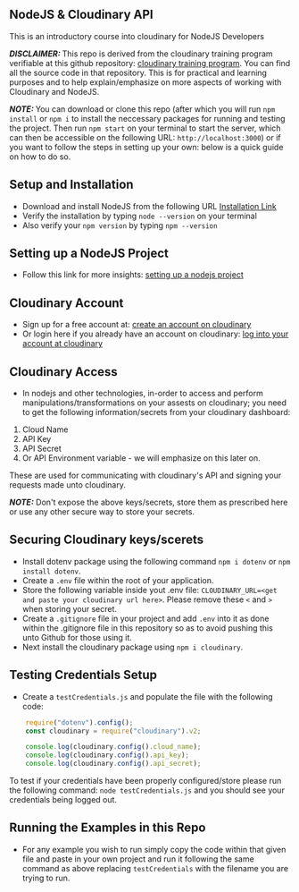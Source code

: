 ## NodeJS & Cloudinary API

This is an introductory course into cloudinary for NodeJS Developers

*<b>DISCLAIMER: </b>* This repo is derived from the cloudinary training program verifiable at this github repository: [cloudinary training program](https://github.com/cloudinary-training/cld-intro-nodejs). You can find all the source code in that repository. This is for practical and learning purposes and to help explain/emphasize on more aspects of working with Cloudinary and NodeJS.

*<b>NOTE: </b>* You can download or clone this repo (after which you will run `npm install` or `npm i` to install the neccessary packages for running and testing the project. Then run `npm start` on your terminal to start the server, which can then be accessible on the following URL: `http://localhost:3000`) or if you want to follow the steps in setting up your own: below is a quick guide on how to do so.

## Setup and Installation

- Download and install NodeJS from the following URL [Installation Link](https://nodejs.org/en/download/)
- Verify the installation by typing `node --version` on your terminal
- Also verify your `npm version` by typing `npm --version`

## Setting up a NodeJS Project

- Follow this link for more insights: [setting up a nodejs project](https://developer.mozilla.org/en-US/docs/Learn/Server-side/Express_Nodejs/development_environment)

## Cloudinary Account

- Sign up for a free account at: [create an account on cloudinary](https://cloudinary.com/users/register_free)
- Or login here if you already have an account on cloudinary: [log into your account at cloudinary](https://cloudinary.com/users/login)

## Cloudinary Access

- In nodejs and other technologies, in-order to access and perform manipulations/transformations on your assests on cloudinary; you need to get the following information/secrets from your cloudinary dashboard:

1. Cloud Name
2. API Key
3. API Secret
4. Or API Environment variable - we will emphasize on this later on.

These are used for communicating with cloudinary's API and signing your requests made unto cloudinary.

*<b>NOTE:</b>* Don't expose the above keys/secrets, store them as prescribed here or use any other secure way to store your secrets.

## Securing Cloudinary keys/scerets

- Install dotenv package using the following command `npm i dotenv` or `npm install dotenv`.
- Create a `.env` file within the root of your application.
- Store the following variable inside yout .env file: `CLOUDINARY_URL=<get and paste your cloudinary url here>`. Please remove these `<` and `>` when storing your secret.
- Create a `.gitignore` file in your project and add `.env` into it as done within the .gitignore file in this repository so as to avoid pushing this unto Github for those using it.
- Next install the cloudinary package using `npm i cloudinary`.

## Testing Credentials Setup

- Create a `testCredentials.js` and populate the file with the following code:

```js
    require("dotenv").config();
    const cloudinary = require("cloudinary").v2;

    console.log(cloudinary.config().cloud_name);
    console.log(cloudinary.config().api_key);
    console.log(cloudinary.config().api_secret);
```

To test if your credentials have been properly configured/store please run the following command: `node testCredentials.js` and you should see your credentials being logged out.

## Running the Examples in this Repo

- For any example you wish to run simply copy the code within that given file and paste in your own project and run it following the same command as above replacing `testCredentials` with the filename you are trying to run.